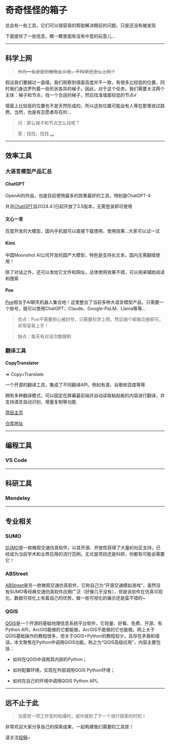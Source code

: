 # 奇奇怪怪的箱子

总会有一些工具，它们可以很容易的帮助解决眼前的问题，只是还没有被发现

下面提供了一些信息，瞧一瞧里面有没有中意的玩意儿...

---

## 科学上网

> ~~作为一名坚定的唯物主义者，不科学还怎么上网？~~

假设我们要越过一面墙，我们观察到墙面高度并不一致，有很多比较低的位置，同时我们身边罗列着一些形状各异的梯子。因此，对于这个任务，我们需要关注两个主体：梯子和节点，找一个合适的梯子，然后找准墙面较低的节点√

墙面上比较低的位置也不是天然形成的，所以这些位置可能会有人等在那里收过路费。当然，也是有志愿者存在的...

> 问：那么梯子和节点怎么找呢？
>
> 答：找找，找找 [...](./ToolsContent/scientific_internet_access.md)

---

## 效率工具

### 大语言模型产品汇总

#### ChatGPT

OpenAI的作品，也是目前使用最多的效果最好的工具，特别是ChatGPT-4

并且[ChatGPT](https://chat.openai.com/)自2024.4.1日起开放了3.5版本，无需登录即可使用

#### 文心一言

百度开发的大模型，国内手机就可以直接下载使用，使用效果...大家可以试一试

#### Kimi

中国Moonshot AI公司开发的国产大模型，特色是支持长文本，国内无需翻墙使用！

除了对话之外，还可以发给它文件和网址，总体使用效果不错，可以用来辅助阅读和搜索

#### Poe

[Poe](https://poe.com/)相当于AI聊天机器人集合地！这里整合了当前多种大语言模型产品，只需要一个账号，就可以使用ChatGPT、Claude、Google-PaLM、Llama等等...

> 优点：Poe不需要担心被封号，只需要科学上网，然后搞个邮箱注册即可，非常容易上手！
>
> 缺点：每天有对话次数限制

###  翻译工具

#### CopyTranslator

$\Rightarrow$ Copy=Translate

一个开源的翻译工具，集成了不同翻译API，例如有道、谷歌和百度等等

拥有多种翻译模式，可以固定在屏幕最前端并自动读取粘贴板的内容进行翻译，并支持语言自动识别、增量复制等功能

[项目主页](https://copytranslator.github.io/)

[仓库地址](https://github.com/CopyTranslator/CopyTranslator)

---

## 编程工具

### VS Code

---

## 科研工具

### Mendeley

---

## 专业相关

### SUMO

[SUMO](./ToolsContent/SUMO.md#sumo)是一款微观交通仿真软件，以其开源、开放性获得了大量的社区支持，已经成为当前学术和业界应用的流行范例。无论是项目还是科研，你都有可能会需要它！

### ABStreet

[ABStreet](./ToolsContent/ABstreet_exp.md)是另一款微观交通仿真软件，它称自己为“开源交通模拟游戏”，虽然没有SUMO等经典交通仿真软件应用广泛（好像几乎没有），但是该软件在仿真可视化、数据可视化上有着自己的优势，做一些可视化的展示还是蛮不错的~

### QGIS

[QGIS](./ToolsContent/QGIS_adv_tech.md)是一个开源的基础地理信息系统平台软件，它轻量、好看、免费、开源、有Python API，ArcGIS能做的它都能做，ArcGIS不能做的它也能做。网上关于QGIS基础操作的教程很多，但关于QGIS+Python的教程较少，且存在矛盾和错误。本文聚焦在Python中调用QGIS功能，称之为“QGIS高级应用”，内容主要包括：

* 如何在QGIS中调用其内部的Python；

* 如何配置环境，实现在外部调用QGIS Python环境；

* 如何在自己的环境中调用QGIS Python API。

---

## 远不止于此

> 当感觉一项工作变的枯燥时，或许就到了下一个进行探索的时机！

非常欢迎大家分享自己的探索成果，一起构建我们需要的工具库！

请关注[投稿](contribute.md)~
